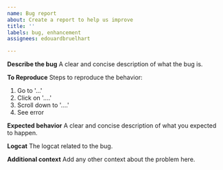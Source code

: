 ```yaml
---
name: Bug report
about: Create a report to help us improve
title: ''
labels: bug, enhancement
assignees: edouardbruelhart

---
```


**Describe the bug**
A clear and concise description of what the bug is.

**To Reproduce**
Steps to reproduce the behavior:
1. Go to '...'
2. Click on '....'
3. Scroll down to '....'
4. See error

**Expected behavior**
A clear and concise description of what you expected to happen.

**Logcat**
The logcat related to the bug.

**Additional context**
Add any other context about the problem here.
